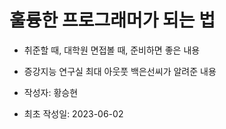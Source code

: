 # 훌륭한 프로그래머가 되는 법

- 취준할 때, 대학원 면접볼 때, 준비하면 좋은 내용

- 증강지능 연구실 최대 아웃풋 백은선씨가 알려준 내용



- 작성자: 황승현

- 최초 작성일: 2023-06-02




